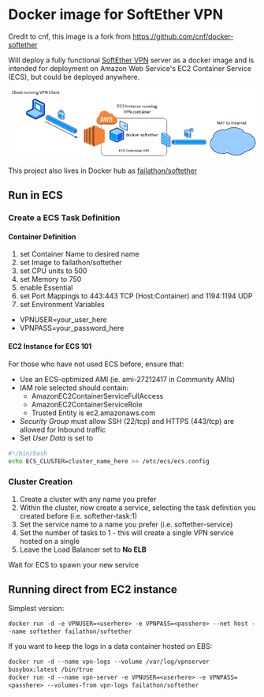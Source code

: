 # Docker image for SoftEther VPN

Credit to cnf, this image is a fork from https://github.com/cnf/docker-softether

Will deploy a fully functional [SoftEther VPN](https://www.softether.org) server as a docker image and is intended for deployment on Amazon Web Service's EC2 Container Service (ECS), but could be deployed anywhere.

![overview diagram](https://raw.githubusercontent.com/failathon/docker-softether/master/misc/overview.png)

This project also lives in Docker hub as [failathon/softether](https://registry.hub.docker.com/u/failathon/softether/)

## Run in ECS

### Create a ECS Task Definition

#### Container Definition

1. set Container Name to desired name
2. set Image to failathon/softether
3. set CPU units to 500
4. set Memory to 750
5. enable Essential
6. set Port Mappings to 443:443 TCP (Host:Container) and 1194:1194 UDP
7. set Environment Variables
  * VPNUSER=your_user_here
  * VPNPASS=your_password_here
        
#### EC2 Instance for ECS 101
For those who have not used ECS before, ensure that:

* Use an ECS-optimized AMI (ie. ami-27212417 in Community AMIs)
* IAM role selected should contain:
  * AmazonEC2ContainerServiceFullAccess
  * AmazonEC2ContainerServiceRole
  * Trusted Entity is ec2.amazonaws.com
* *Security Group* must allow SSH (22/tcp) and HTTPS (443/tcp) are allowed for Inbound traffic
* Set *User Data* is set to
```bash
#!/bin/bash
echo ECS_CLUSTER=cluster_name_here >> /etc/ecs/ecs.config
```        

### Cluster Creation
1. Create a cluster with any name you prefer
2. Within the cluster, now create a service, selecting the task definition you created before (i.e. softether-task:1)
3. Set the service name to a name you prefer (i.e. softether-service)
4. Set the number of tasks to 1 - this will create a single VPN service hosted on a single 
5. Leave the Load Balancer set to __No ELB__

Wait for ECS to spawn your new service


## Running direct from EC2 instance

Simplest version:

    docker run -d -e VPNUSER=<userhere> -e VPNPASS=<passhere> --net host --name softether failathon/softether

If you want to keep the logs in a data container hosted on EBS:

    docker run -d --name vpn-logs --volume /var/log/vpnserver busybox:latest /bin/true
    docker run -d --name vpn-server -e VPNUSER=<userhere> -e VPNPASS=<passhere> --volumes-from vpn-logs failathon/softether
